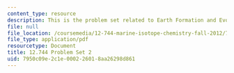 ```yaml
---
content_type: resource
description: This is the problem set related to Earth Formation and Evolution.
file: null
file_location: /coursemedia/12-744-marine-isotope-chemistry-fall-2012/7950c09e2c1e000226018aa26298d861_MIT12_744F12_Prob_Set2.pdf
file_type: application/pdf
resourcetype: Document
title: 12.744 Problem Set 2
uid: 7950c09e-2c1e-0002-2601-8aa26298d861
---
```

